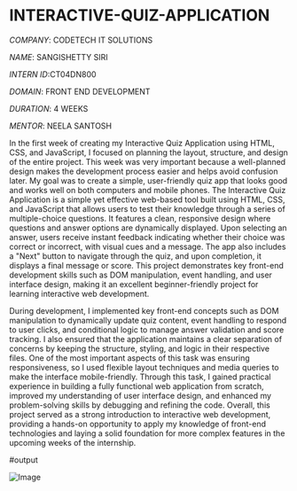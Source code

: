 # INTERACTIVE-QUIZ-APPLICATION

*COMPANY*: CODETECH IT SOLUTIONS

*NAME*: SANGISHETTY SIRI

*INTERN ID*:CT04DN800

*DOMAIN*: FRONT END DEVELOPMENT

*DURATION*: 4 WEEKS

*MENTOR*: NEELA SANTOSH 

In the first week of creating my Interactive Quiz Application using HTML, CSS, and JavaScript, I focused on planning the layout, structure, and design of the entire project. This week was very important because a well-planned design makes the development process easier and helps avoid confusion later. My goal was to create a simple, user-friendly quiz app that looks good and works well on both computers and mobile phones. The Interactive Quiz Application is a simple yet effective web-based tool built using HTML, CSS, and JavaScript that allows users to test their knowledge through a series of multiple-choice questions. It features a clean, responsive design where questions and answer options are dynamically displayed. Upon selecting an answer, users receive instant feedback indicating whether their choice was correct or incorrect, with visual cues and a message. The app also includes a "Next" button to navigate through the quiz, and upon completion, it displays a final message or score. This project demonstrates key front-end development skills such as DOM manipulation, event handling, and user interface design, making it an excellent beginner-friendly project for learning interactive web development.

During development, I implemented key front-end concepts such as DOM manipulation to dynamically update quiz content, event handling to respond to user clicks, and conditional logic to manage answer validation and score tracking. I also ensured that the application maintains a clear separation of concerns by keeping the structure, styling, and logic in their respective files. One of the most important aspects of this task was ensuring responsiveness, so I used flexible layout techniques and media queries to make the interface mobile-friendly. Through this task, I gained practical experience in building a fully functional web application from scratch, improved my understanding of user interface design, and enhanced my problem-solving skills by debugging and refining the code. Overall, this project served as a strong introduction to interactive web development, providing a hands-on opportunity to apply my knowledge of front-end technologies and laying a solid foundation for more complex features in the upcoming weeks of the internship.

#output

![Image](https://github.com/user-attachments/assets/28918964-edbd-423b-af0c-133af1cee9c0)
